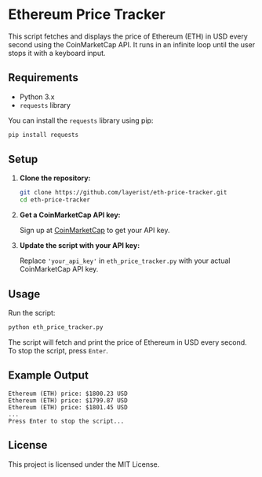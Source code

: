 # Ethereum Price Tracker

This script fetches and displays the price of Ethereum (ETH) in USD every second using the CoinMarketCap API. It runs in an infinite loop until the user stops it with a keyboard input.

## Requirements

- Python 3.x
- `requests` library

You can install the `requests` library using pip:

```bash
pip install requests
```

## Setup

1. **Clone the repository:**

   ```bash
   git clone https://github.com/layerist/eth-price-tracker.git
   cd eth-price-tracker
   ```

2. **Get a CoinMarketCap API key:**

   Sign up at [CoinMarketCap](https://coinmarketcap.com/api/) to get your API key.

3. **Update the script with your API key:**

   Replace `'your_api_key'` in `eth_price_tracker.py` with your actual CoinMarketCap API key.

## Usage

Run the script:

```bash
python eth_price_tracker.py
```

The script will fetch and print the price of Ethereum in USD every second. To stop the script, press `Enter`.

## Example Output

```text
Ethereum (ETH) price: $1800.23 USD
Ethereum (ETH) price: $1799.87 USD
Ethereum (ETH) price: $1801.45 USD
...
Press Enter to stop the script...
```

## License

This project is licensed under the MIT License.
